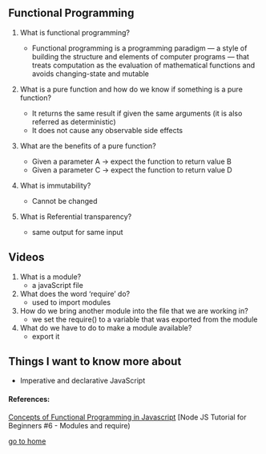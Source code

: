 ## Functional Programming

1. What is functional programming?

   - Functional programming is a programming paradigm — a style of building the structure and elements of computer programs — that treats computation as the evaluation of mathematical functions and avoids changing-state and mutable
2. What is a pure function and how do we know if something is a pure function?
   - It returns the same result if given the same arguments (it is also referred as deterministic)
   - It does not cause any observable side effects
3. What are the benefits of a pure function?

    - Given a parameter A → expect the function to return value B
    - Given a parameter C → expect the function to return value D
4. What is immutability?
    - Cannot be changed
5. What is Referential transparency?
   - same output for same input

## Videos

1. What is a module?
   - a javaScript file
2. What does the word ‘require’ do?
   - used to import modules 
3. How do we bring another module into the file that we are working in?
   -  we set the require() to a variable that was exported from the module
4. What do we have to do to make a module available?
   -  export it

## Things I want to know more about
 - Imperative and declarative JavaScript
  

#### References:

[Concepts of Functional Programming in Javascript](https://medium.com/the-renaissance-developer/concepts-of-functional-programming-in-javascript-6bc84220d2aa)
[Node JS Tutorial for Beginners #6 - Modules and require)



[go to home](README.md)
